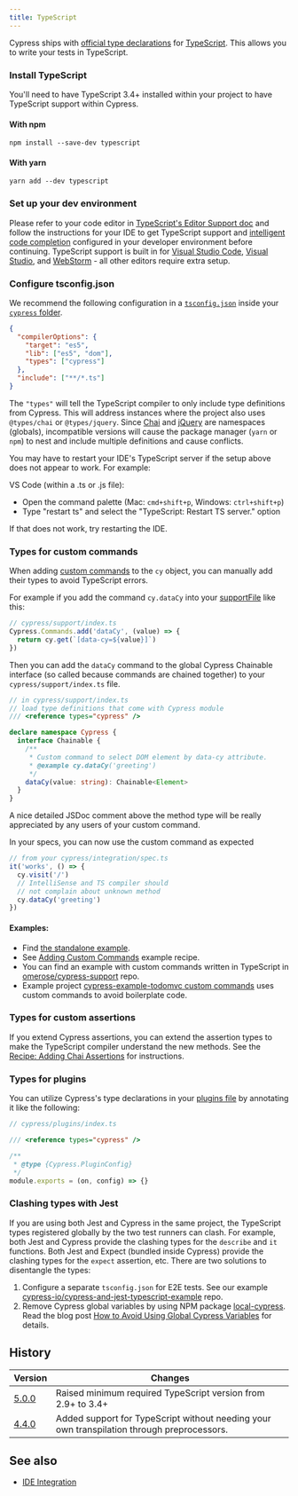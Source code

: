 ```yaml
---
title: TypeScript
---
```


Cypress ships with [official type declarations](https://github.com/cypress-io/cypress/tree/develop/cli/types) for [TypeScript](https://www.typescriptlang.org/). This allows you to write your tests in TypeScript.

### Install TypeScript

You'll need to have TypeScript 3.4+ installed within your project to have TypeScript support within Cypress.

#### With npm

```shell
npm install --save-dev typescript
```

#### With yarn

```shell
yarn add --dev typescript
```

### Set up your dev environment

Please refer to your code editor in [TypeScript's Editor Support doc](https://github.com/Microsoft/TypeScript/wiki/TypeScript-Editor-Support) and follow the instructions for your IDE to get TypeScript support and [intelligent code completion](/guides/tooling/IDE-integration#Intelligent-Code-Completion) configured in your developer environment before continuing. TypeScript support is built in for [Visual Studio Code](https://code.visualstudio.com/), [Visual Studio](https://www.visualstudio.com/), and [WebStorm](https://www.jetbrains.com/webstorm/) - all other editors require extra setup.

### Configure tsconfig.json

We recommend the following configuration in a [`tsconfig.json`](http://www.typescriptlang.org/docs/handbook/tsconfig-json.html) inside your [`cypress` folder](/guides/core-concepts/writing-and-organizing-tests#Folder-Structure).

```json
{
  "compilerOptions": {
    "target": "es5",
    "lib": ["es5", "dom"],
    "types": ["cypress"]
  },
  "include": ["**/*.ts"]
}
```

The `"types"` will tell the TypeScript compiler to only include type definitions from Cypress. This will address instances where the project also uses `@types/chai` or `@types/jquery`. Since [Chai](/guides/references/bundled-tools#Chai) and [jQuery](/guides/references/bundled-tools#Other-Library-Utilities) are namespaces (globals), incompatible versions will cause the package manager (`yarn` or `npm`) to nest and include multiple definitions and cause conflicts.

<Alert type="warning">

You may have to restart your IDE's TypeScript server if the setup above does not appear to work. For example:

VS Code (within a .ts or .js file):

- Open the command palette (Mac: `cmd+shift+p`, Windows: `ctrl+shift+p`)
- Type "restart ts" and select the "TypeScript: Restart TS server." option

If that does not work, try restarting the IDE.

</Alert>

### Types for custom commands

When adding [custom commands](/api/cypress-api/custom-commands) to the `cy` object, you can manually add their types to avoid TypeScript errors.

For example if you add the command `cy.dataCy` into your [supportFile](/guides/references/configuration#Folders-Files) like this:

```typescript
// cypress/support/index.ts
Cypress.Commands.add('dataCy', (value) => {
  return cy.get(`[data-cy=${value}]`)
})
```

Then you can add the `dataCy` command to the global Cypress Chainable interface (so called because commands are chained together) to your `cypress/support/index.ts` file.

```typescript
// in cypress/support/index.ts
// load type definitions that come with Cypress module
/// <reference types="cypress" />

declare namespace Cypress {
  interface Chainable {
    /**
     * Custom command to select DOM element by data-cy attribute.
     * @example cy.dataCy('greeting')
     */
    dataCy(value: string): Chainable<Element>
  }
}
```

<Alert type="info">

A nice detailed JSDoc comment above the method type will be really appreciated by any users of your custom command.

</Alert>

In your specs, you can now use the custom command as expected

```typescript
// from your cypress/integration/spec.ts
it('works', () => {
  cy.visit('/')
  // IntelliSense and TS compiler should
  // not complain about unknown method
  cy.dataCy('greeting')
})
```

#### Examples:

- Find [the standalone example](https://github.com/cypress-io/add-cypress-custom-command-in-typescript).
- See [Adding Custom Commands](https://github.com/cypress-io/cypress-example-recipes#fundamentals) example recipe.
- You can find an example with custom commands written in TypeScript in [omerose/cypress-support](https://github.com/omerose/cypress-support) repo.
- Example project [cypress-example-todomvc custom commands](https://github.com/cypress-io/cypress-example-todomvc#custom-commands) uses custom commands to avoid boilerplate code.

### Types for custom assertions

If you extend Cypress assertions, you can extend the assertion types to make the TypeScript compiler understand the new methods. See the [Recipe: Adding Chai Assertions](/examples/examples/recipes#Fundamentals) for instructions.

### Types for plugins

You can utilize Cypress's type declarations in your [plugins file](/guides/tooling/plugins-guide) by annotating it like the following:

```javascript
// cypress/plugins/index.ts

/// <reference types="cypress" />

/**
 * @type {Cypress.PluginConfig}
 */
module.exports = (on, config) => {}
```

### Clashing types with Jest

If you are using both Jest and Cypress in the same project, the TypeScript types registered globally by the two test runners can clash. For example, both Jest and Cypress provide the clashing types for the `describe` and `it` functions. Both Jest and Expect (bundled inside Cypress) provide the clashing types for the `expect` assertion, etc. There are two solutions to disentangle the types:

1. Configure a separate `tsconfig.json` for E2E tests. See our example [cypress-io/cypress-and-jest-typescript-example](https://github.com/cypress-io/cypress-and-jest-typescript-example) repo.
2. Remove Cypress global variables by using NPM package [local-cypress](https://github.com/bahmutov/local-cypress). Read the blog post [How to Avoid Using Global Cypress Variables](https://glebbahmutov.com/blog/local-cypress/) for details.

## History

| Version                                     | Changes                                                                                    |
| ------------------------------------------- | ------------------------------------------------------------------------------------------ |
| [5.0.0](/guides/references/changelog#5-0-0) | Raised minimum required TypeScript version from 2.9+ to 3.4+                               |
| [4.4.0](/guides/references/changelog#4-4-0) | Added support for TypeScript without needing your own transpilation through preprocessors. |

## See also

- [IDE Integration](/guides/tooling/IDE-integration)
